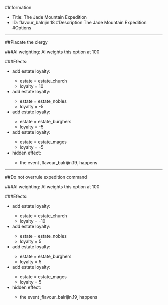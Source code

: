 #Information
 - Title: The Jade Mountain Expedition
 - ID: flavour_balrijin.18
#Description
The Jade Mountain Expedition
#Options

___
##Placate the clergy

###AI weighting:
AI weights this option at 100


###Efects:<ul><li>add estate loyalty:</li><ul><li>estate = estate_church</li><li>loyalty = 10</li></ul><li>add estate loyalty:</li><ul><li>estate = estate_nobles</li><li>loyalty = -5</li></ul><li>add estate loyalty:</li><ul><li>estate = estate_burghers</li><li>loyalty = -5</li></ul><li>add estate loyalty:</li><ul><li>estate = estate_mages</li><li>loyalty = -5</li></ul><li>hidden effect:</li><ul><li>the event ˻flavour_balrijin.19˼ happens</li></ul></ul>

___
##Do not overrule expedition command

###AI weighting:
AI weights this option at 100


###Efects:<ul><li>add estate loyalty:</li><ul><li>estate = estate_church</li><li>loyalty = -10</li></ul><li>add estate loyalty:</li><ul><li>estate = estate_nobles</li><li>loyalty = 5</li></ul><li>add estate loyalty:</li><ul><li>estate = estate_burghers</li><li>loyalty = 5</li></ul><li>add estate loyalty:</li><ul><li>estate = estate_mages</li><li>loyalty = 5</li></ul><li>hidden effect:</li><ul><li>the event ˻flavour_balrijin.19˼ happens</li></ul></ul>

